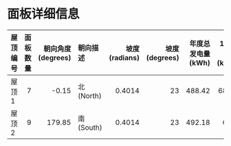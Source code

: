 # 面板详细信息

| 屋顶编号   |   面板数量 |   朝向角度 (degrees) | 朝向描述      |   坡度 (radians) |   坡度 (degrees) |   年度总发电量 (kWh) |   1月发电量 (kWh) |   2月发电量 (kWh) |   3月发电量 (kWh) |   4月发电量 (kWh) |   5月发电量 (kWh) |   6月发电量 (kWh) |   7月发电量 (kWh) |   8月发电量 (kWh) |   9月发电量 (kWh) |   10月发电量 (kWh) |   11月发电量 (kWh) |   12月发电量 (kWh) |
|:-------|-------:|-----------------:|:----------|---------------:|---------------:|---------------:|--------------:|--------------:|--------------:|--------------:|--------------:|--------------:|--------------:|--------------:|--------------:|---------------:|---------------:|---------------:|
| 屋顶 1   |      7 |            -0.15 | 北 (North) |         0.4014 |             23 |         488.42 |         68.15 |         51.58 |         42.4  |         28.38 |         19.33 |         14.75 |         17.88 |         25.88 |         38    |          52.96 |          60.11 |          68.98 |
| 屋顶 2   |      9 |           179.85 | 南 (South) |         0.4014 |             23 |         492.18 |         68.3  |         51.82 |         42.76 |         28.79 |         19.73 |         15.12 |         18.29 |         26.32 |         38.42 |          53.28 |          60.27 |          69.08 |